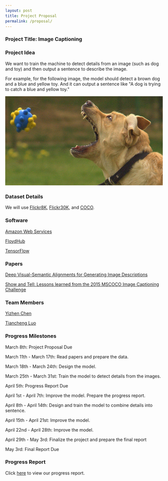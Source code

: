 ```yaml
---
layout: post
title: Project Proposal
permalink: /proposal/
---
```


### Project Title: Image Captioning

### Project Idea

We want to train the machine to detect details from an image (such as dog and toy) and then output a sentence to describe the image.

For example, for the following image, the model should detect a brown dog and a blue and yellow toy. And it can output a sentence like "A dog is trying to catch a blue and yellow toy."

![](../assets/example.jpg)

### Dataset Details

We will use [Flickr8K](http://nlp.cs.illinois.edu/HockenmaierGroup/8k-pictures.html), [Flickr30K](http://shannon.cs.illinois.edu/DenotationGraph/), and [COCO](http://cocodataset.org/).

### Software

[Amazon Web Services](https://aws.amazon.com/)

[FloydHub](https://www.floydhub.com)

[TensorFlow](https://www.tensorflow.org/)

### Papers

[Deep Visual-Semantic Alignments for Generating Image Descriptions](https://cs.stanford.edu/people/karpathy/cvpr2015.pdf)

[Show and Tell: Lessons learned from the 2015 MSCOCO Image Captioning Challenge](https://arxiv.org/pdf/1609.06647.pdf)

### Team Members

[Yizhen Chen](https://sharedcare.io/)

[Tiancheng Luo](https://iLtc.io)

### Progress Milestones

March 8th: Project Proposal Due

March 11th - March 17th: Read papers and prepare the data.

March 18th - March 24th: Design the model. 

March 25th - March 31st: Train the model to detect details from the images.

April 5th: Progress Report Due

April 1st - April 7th: Improve the model. Prepare the progress report.

April 8th - April 14th: Design and train the model to combine details into sentence.

April 15th - April 21st: Improve the model.

April 22nd - April 28th: Improve the model.

April 29th - May 3rd: Finalize the project and prepare the final report

May 3rd: Final Report Due

### Progress Report

Click [here](../report/) to view our progress report.